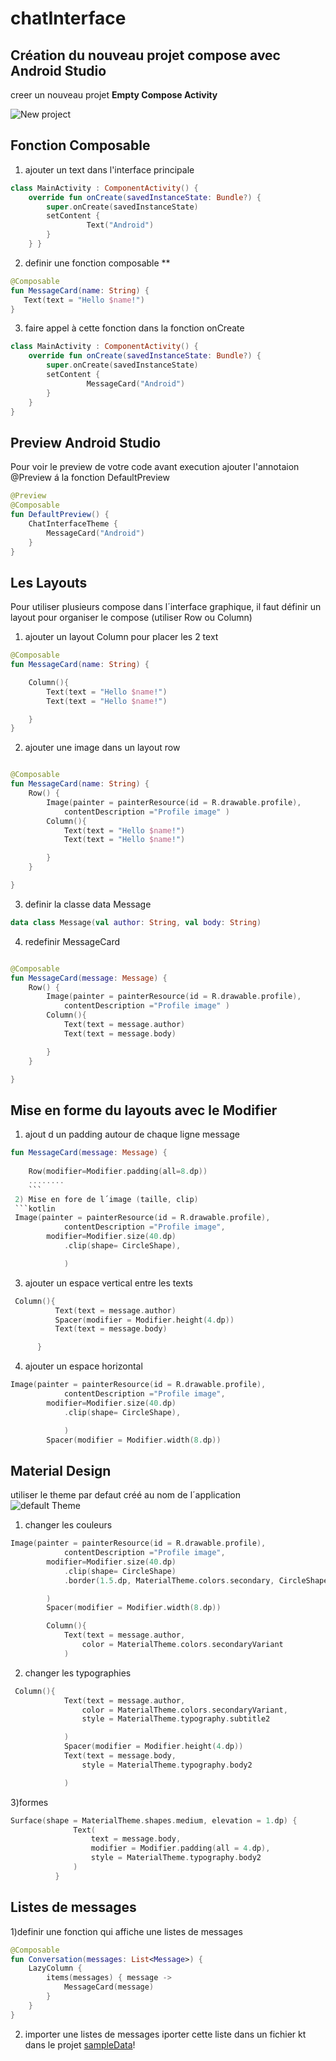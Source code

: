 # chatInterface
## Création du nouveau projet compose avec Android Studio  
creer un nouveau projet **Empty Compose Activity**  

![New project](https://github.com/mouniraz/chatInterface/blob/main/Capture.png)  

## Fonction Composable 
1) ajouter un text dans l'interface principale  
```kotlin
class MainActivity : ComponentActivity() {     
    override fun onCreate(savedInstanceState: Bundle?) {        
        super.onCreate(savedInstanceState)     
        setContent {        
                 Text("Android")        
        }       
    } }
 ``` 
 2) definir une fonction composable **
 ```kotlin
 @Composable
fun MessageCard(name: String) {
    Text(text = "Hello $name!")
}
```
  
 3) faire appel à cette fonction dans la fonction onCreate
```kotlin
class MainActivity : ComponentActivity() {
    override fun onCreate(savedInstanceState: Bundle?) {
        super.onCreate(savedInstanceState)
        setContent {
                 MessageCard("Android")
        }
    }
}

```
## Preview Android Studio  
Pour voir le preview de votre code avant execution ajouter l'annotaion @Preview á la fonction DefaultPreview
```kotlin
@Preview
@Composable
fun DefaultPreview() {
    ChatInterfaceTheme {
        MessageCard("Android")
    }
}
```
## Les Layouts
Pour utiliser plusieurs compose dans l´interface graphique, il faut définir un layout pour organiser le compose (utiliser Row ou Column)  
1) ajouter un layout Column pour placer les 2 text
```kotlin 
@Composable
fun MessageCard(name: String) {

    Column(){
        Text(text = "Hello $name!")
        Text(text = "Hello $name!")

    }
}
```
2) ajouter une image dans un layout row 

```kotlin

@Composable
fun MessageCard(name: String) {
    Row() {
        Image(painter = painterResource(id = R.drawable.profile), 
            contentDescription ="Profile image" )
        Column(){
            Text(text = "Hello $name!")
            Text(text = "Hello $name!")

        }
    }

}
```

3) definir la classe data Message
```kotlin
data class Message(val author: String, val body: String)
```
4) redefinir MessageCard  
```kotlin 

@Composable
fun MessageCard(message: Message) {
    Row() {
        Image(painter = painterResource(id = R.drawable.profile),
            contentDescription ="Profile image" )
        Column(){
            Text(text = message.author)
            Text(text = message.body)

        }
    }

}
```

## Mise en forme du layouts avec le Modifier 
1) ajout d un padding autour de chaque ligne message
```kotlin
fun MessageCard(message: Message) {
    
    Row(modifier=Modifier.padding(all=8.dp)) 
    ........
    ```
 2) Mise en fore de l´image (taille, clip)
 ```kotlin
 Image(painter = painterResource(id = R.drawable.profile),
            contentDescription ="Profile image",
        modifier=Modifier.size(40.dp)
            .clip(shape= CircleShape),

            )
  ```
  3) ajouter un espace vertical entre les texts
  ```kotlin
   Column(){
            Text(text = message.author)
            Spacer(modifier = Modifier.height(4.dp))
            Text(text = message.body)

        }
   ```
   4) ajouter un espace horizontal 
```kotlin
Image(painter = painterResource(id = R.drawable.profile),
            contentDescription ="Profile image",
        modifier=Modifier.size(40.dp)
            .clip(shape= CircleShape),

            )
        Spacer(modifier = Modifier.width(8.dp))
  ```
## Material Design
utiliser le theme par defaut créé au nom de l´application   
![default Theme](https://github.com/mouniraz/chatInterface/blob/main/themepng.png)   
1) changer les couleurs
```kotlin
Image(painter = painterResource(id = R.drawable.profile),
            contentDescription ="Profile image",
        modifier=Modifier.size(40.dp)
            .clip(shape= CircleShape)
            .border(1.5.dp, MaterialTheme.colors.secondary, CircleShape)

        )
        Spacer(modifier = Modifier.width(8.dp))

        Column(){
            Text(text = message.author,
                color = MaterialTheme.colors.secondaryVariant
            )
```
         
2) changer les typographies 

```kotlin
 Column(){
            Text(text = message.author,
                color = MaterialTheme.colors.secondaryVariant,
                style = MaterialTheme.typography.subtitle2

            )
            Spacer(modifier = Modifier.height(4.dp))
            Text(text = message.body,
                style = MaterialTheme.typography.body2

            )
  ```
  3)formes
  ```kotlin
  Surface(shape = MaterialTheme.shapes.medium, elevation = 1.dp) {
                Text(
                    text = message.body,
                    modifier = Modifier.padding(all = 4.dp),
                    style = MaterialTheme.typography.body2
                )
            }
  ```
  
## Listes de messages
1)definir une fonction qui affiche une listes de messages 
```kotlin 
@Composable
fun Conversation(messages: List<Message>) {
    LazyColumn {
        items(messages) { message ->
            MessageCard(message)
        }
    }
}
```
2) importer une listes de messages
iporter cette liste dans un fichier kt dans le projet [sampleData](https://gist.github.com/yrezgui/26a1060d67bf0ec2a73fa12695166436)!


